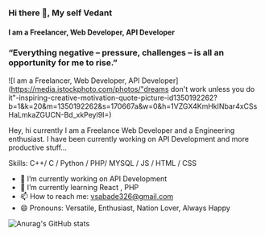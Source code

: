 ### Hi there 👋, My self Vedant
#### I am a Freelancer, Web Developer, API Developer

###  “Everything negative – pressure, challenges – is all an opportunity for me to rise.” 
![I am a Freelancer, Web Developer, API Developer] (https://media.istockphoto.com/photos/"dreams don't work unless you do it"-inspiring-creative-motivation-quote-picture-id1350192262?b=1&k=20&m=1350192262&s=170667a&w=0&h=1VZGX4KmHkINbar4xCSsHaLmkaZGUCN-Bd_xkPeyl9I=)

<!-- (https://arturssmirnovs.github.io/github-profile-readme-generator/images/banner.png) -->

Hey, hi currently I am a Freelance Web Developer and a Engineering enthusiast. I have been currently working on API Development and more productive stuff...

Skills: C++/ C  / Python  / PHP/ MYSQL / JS / HTML / CSS

- 🔭 I’m currently working on API Development 
- 🌱 I’m currently learning React , PHP  
- 📫 How to reach me: vsabade326@gmail.com 
- 😄 Pronouns: Versatile, Enthusiast, Nation Lover, Always Happy 











![Anurag's GitHub stats](https://github-readme-stats.vercel.app/api?username=vedant151&show_icons=true&theme=radical)





